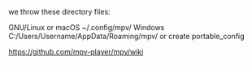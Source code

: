 we throw these directory files:

GNU/Linux or macOS ~/.config/mpv/
Windows	C:/Users/Username/AppData/Roaming/mpv/ or create portable_config

https://github.com/mpv-player/mpv/wiki
